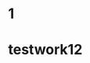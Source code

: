                    

                                                                                      
 
# 1  
  
 # testwork12 

 
  
